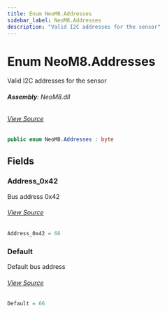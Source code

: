 ```yaml
---
title: Enum NeoM8.Addresses
sidebar_label: NeoM8.Addresses
description: "Valid I2C addresses for the sensor"
---
```

# Enum NeoM8.Addresses
Valid I2C addresses for the sensor

###### **Assembly**: NeoM8.dll
###### [View Source](https://github.com/WildernessLabs/Meadow.Foundation.git/blob/develop/Source/Meadow.Foundation.Peripherals/Sensors.Gnss.NeoM8/Driver/NeoM8.Enums.cs#L8)
```csharp title="Declaration"
public enum NeoM8.Addresses : byte
```
## Fields
### Address_0x42
Bus address 0x42
###### [View Source](https://github.com/WildernessLabs/Meadow.Foundation.git/blob/develop/Source/Meadow.Foundation.Peripherals/Sensors.Gnss.NeoM8/Driver/NeoM8.Enums.cs#L13)
```csharp title="Declaration"
Address_0x42 = 66
```
### Default
Default bus address
###### [View Source](https://github.com/WildernessLabs/Meadow.Foundation.git/blob/develop/Source/Meadow.Foundation.Peripherals/Sensors.Gnss.NeoM8/Driver/NeoM8.Enums.cs#L17)
```csharp title="Declaration"
Default = 66
```
